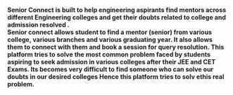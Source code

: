 <H4><p>
  <B>Senior Connect </B> is  built to help engineering aspirants find mentors across different Engineering colleges and get their doubts related to college and admission resolved .<br>
  Senior connect allows  student to find a mentor (senior) from various college, various branches and various graduating year. It also allows them to connect with them and book a session for query resolution.
  This platform tries to solve the most common problem faced by students aspiring to seek admission in various colleges after their JEE and CET Exams. 
  Its becomes very difficult to find someone who can solve our doubts in our desired colleges Hence this platform tries to solv ethis real problem.
</p></H4>



